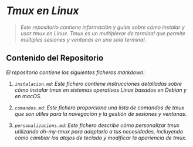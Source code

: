 # ***Tmux en Linux***

> *Este repositorio contiene información y guías sobre cómo instalar y usar tmux en Linux. Tmux es un multiplexor de terminal que permite múltiples sesiones y ventanas en una sola terminal.*

## **Contenido del Repositorio**

*El repositorio contiene los siguientes ficheros markdown:*

1. *`instalacion.md`: Este fichero contiene instrucciones detalladas sobre cómo instalar tmux en sistemas operativos Linux basados en Debian y en macOS.*

2. *`comandos.md`: Este fichero proporciona una lista de comandos de tmux que son útiles para la navegación y la gestión de sesiones y ventanas.*

3. *`personalizacions.md`: Este fichero describe cómo personalizar tmux utilizando oh-my-tmux para adaptarlo a tus necesidades, incluyendo cómo cambiar los atajos de teclado y modificar la apariencia de tmux.*
